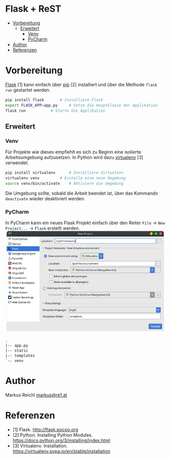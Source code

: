 Flask + ReST
============

* [Vorbereitung](#vorbereitung)
	* [Erweitert](#erweitert)
		* [Venv](#venv)
		* [PyCharm](#pycharm)
* [Author](#author)
* [Referenzen](#referenzen)

# Vorbereitung
[Flask] [1] kann einfach über [pip] [2] installiert und über die Methode `flask run` gestartet werden.

~~~ sh
pip install flask 		# Installiere Flask
export FLASK_APP=app.py 	# Setze die Hauptklasse der Applikation
flask run 			# Starte die Applikation
~~~

## Erweitert
### Venv
Für Projekte wie dieses empfiehlt es sich zu Beginn eine isolierte Arbeitsumgebung aufzusetzen. In Python wird dazu [virtualenv] [3] verwendet.
~~~ sh
pip install virtualenv 		# Installiere Virtualenv
virtualenv venv 		# Erstelle eine neue Umgebung
source venv/bin/activate 	# Aktiviere die Umgebung
~~~
Die Umgebung sollte, sobald die Arbeit beendet ist, über das Kommando `deactivate` wieder deaktiviert werden.

### PyCharm
In PyCharm kann ein neues Flask Projekt einfach über den Reiter `File` → `New Project...` → `Flask` erstellt werden.
![Neues Projekt](img/new-light.png)

~~~
.
|-- app.py
|-- static
|-- templates
`-- venv
~~~

# Author
Markus Reichl <markus@re1.at>

# Referenzen 
- [1] Flask. http://flask.pocoo.org
- [2] Python. Installing Python Modules. https://docs.python.org/3/installing/index.html
- [3] Virtualenv. Installation. https://virtualenv.pypa.io/en/stable/installation

[flask]: http://flask.pocoo.org
[pip]: https://docs.python.org/3/installing/index.html
[virtualenv]: https://virtualenv.pypa.io/en/stable/installation
